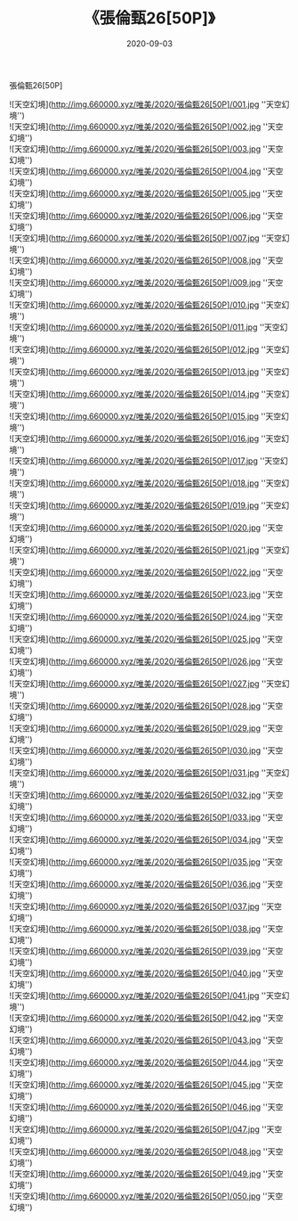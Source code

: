 ﻿---
layout: post
title:  《張倫甄26[50P]》
date:   2020-09-03
img: http://img.660000.xyz/唯美/2020/張倫甄26[50P]/000.jpg
categories: [美女, 清纯, 唯美]
---

張倫甄26[50P]



![天空幻境](http://img.660000.xyz/唯美/2020/張倫甄26[50P]/001.jpg ''天空幻境'') <br>
![天空幻境](http://img.660000.xyz/唯美/2020/張倫甄26[50P]/002.jpg ''天空幻境'') <br>
![天空幻境](http://img.660000.xyz/唯美/2020/張倫甄26[50P]/003.jpg ''天空幻境'') <br>
![天空幻境](http://img.660000.xyz/唯美/2020/張倫甄26[50P]/004.jpg ''天空幻境'') <br>
![天空幻境](http://img.660000.xyz/唯美/2020/張倫甄26[50P]/005.jpg ''天空幻境'') <br>
![天空幻境](http://img.660000.xyz/唯美/2020/張倫甄26[50P]/006.jpg ''天空幻境'') <br>
![天空幻境](http://img.660000.xyz/唯美/2020/張倫甄26[50P]/007.jpg ''天空幻境'') <br>
![天空幻境](http://img.660000.xyz/唯美/2020/張倫甄26[50P]/008.jpg ''天空幻境'') <br>
![天空幻境](http://img.660000.xyz/唯美/2020/張倫甄26[50P]/009.jpg ''天空幻境'') <br>
![天空幻境](http://img.660000.xyz/唯美/2020/張倫甄26[50P]/010.jpg ''天空幻境'') <br>
![天空幻境](http://img.660000.xyz/唯美/2020/張倫甄26[50P]/011.jpg ''天空幻境'') <br>
![天空幻境](http://img.660000.xyz/唯美/2020/張倫甄26[50P]/012.jpg ''天空幻境'') <br>
![天空幻境](http://img.660000.xyz/唯美/2020/張倫甄26[50P]/013.jpg ''天空幻境'') <br>
![天空幻境](http://img.660000.xyz/唯美/2020/張倫甄26[50P]/014.jpg ''天空幻境'') <br>
![天空幻境](http://img.660000.xyz/唯美/2020/張倫甄26[50P]/015.jpg ''天空幻境'') <br>
![天空幻境](http://img.660000.xyz/唯美/2020/張倫甄26[50P]/016.jpg ''天空幻境'') <br>
![天空幻境](http://img.660000.xyz/唯美/2020/張倫甄26[50P]/017.jpg ''天空幻境'') <br>
![天空幻境](http://img.660000.xyz/唯美/2020/張倫甄26[50P]/018.jpg ''天空幻境'') <br>
![天空幻境](http://img.660000.xyz/唯美/2020/張倫甄26[50P]/019.jpg ''天空幻境'') <br>
![天空幻境](http://img.660000.xyz/唯美/2020/張倫甄26[50P]/020.jpg ''天空幻境'') <br>
![天空幻境](http://img.660000.xyz/唯美/2020/張倫甄26[50P]/021.jpg ''天空幻境'') <br>
![天空幻境](http://img.660000.xyz/唯美/2020/張倫甄26[50P]/022.jpg ''天空幻境'') <br>
![天空幻境](http://img.660000.xyz/唯美/2020/張倫甄26[50P]/023.jpg ''天空幻境'') <br>
![天空幻境](http://img.660000.xyz/唯美/2020/張倫甄26[50P]/024.jpg ''天空幻境'') <br>
![天空幻境](http://img.660000.xyz/唯美/2020/張倫甄26[50P]/025.jpg ''天空幻境'') <br>
![天空幻境](http://img.660000.xyz/唯美/2020/張倫甄26[50P]/026.jpg ''天空幻境'') <br>
![天空幻境](http://img.660000.xyz/唯美/2020/張倫甄26[50P]/027.jpg ''天空幻境'') <br>
![天空幻境](http://img.660000.xyz/唯美/2020/張倫甄26[50P]/028.jpg ''天空幻境'') <br>
![天空幻境](http://img.660000.xyz/唯美/2020/張倫甄26[50P]/029.jpg ''天空幻境'') <br>
![天空幻境](http://img.660000.xyz/唯美/2020/張倫甄26[50P]/030.jpg ''天空幻境'') <br>
![天空幻境](http://img.660000.xyz/唯美/2020/張倫甄26[50P]/031.jpg ''天空幻境'') <br>
![天空幻境](http://img.660000.xyz/唯美/2020/張倫甄26[50P]/032.jpg ''天空幻境'') <br>
![天空幻境](http://img.660000.xyz/唯美/2020/張倫甄26[50P]/033.jpg ''天空幻境'') <br>
![天空幻境](http://img.660000.xyz/唯美/2020/張倫甄26[50P]/034.jpg ''天空幻境'') <br>
![天空幻境](http://img.660000.xyz/唯美/2020/張倫甄26[50P]/035.jpg ''天空幻境'') <br>
![天空幻境](http://img.660000.xyz/唯美/2020/張倫甄26[50P]/036.jpg ''天空幻境'') <br>
![天空幻境](http://img.660000.xyz/唯美/2020/張倫甄26[50P]/037.jpg ''天空幻境'') <br>
![天空幻境](http://img.660000.xyz/唯美/2020/張倫甄26[50P]/038.jpg ''天空幻境'') <br>
![天空幻境](http://img.660000.xyz/唯美/2020/張倫甄26[50P]/039.jpg ''天空幻境'') <br>
![天空幻境](http://img.660000.xyz/唯美/2020/張倫甄26[50P]/040.jpg ''天空幻境'') <br>
![天空幻境](http://img.660000.xyz/唯美/2020/張倫甄26[50P]/041.jpg ''天空幻境'') <br>
![天空幻境](http://img.660000.xyz/唯美/2020/張倫甄26[50P]/042.jpg ''天空幻境'') <br>
![天空幻境](http://img.660000.xyz/唯美/2020/張倫甄26[50P]/043.jpg ''天空幻境'') <br>
![天空幻境](http://img.660000.xyz/唯美/2020/張倫甄26[50P]/044.jpg ''天空幻境'') <br>
![天空幻境](http://img.660000.xyz/唯美/2020/張倫甄26[50P]/045.jpg ''天空幻境'') <br>
![天空幻境](http://img.660000.xyz/唯美/2020/張倫甄26[50P]/046.jpg ''天空幻境'') <br>
![天空幻境](http://img.660000.xyz/唯美/2020/張倫甄26[50P]/047.jpg ''天空幻境'') <br>
![天空幻境](http://img.660000.xyz/唯美/2020/張倫甄26[50P]/048.jpg ''天空幻境'') <br>
![天空幻境](http://img.660000.xyz/唯美/2020/張倫甄26[50P]/049.jpg ''天空幻境'') <br>
![天空幻境](http://img.660000.xyz/唯美/2020/張倫甄26[50P]/050.jpg ''天空幻境'') <br>